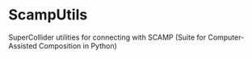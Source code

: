 # ScampUtils
SuperCollider utilities for connecting with SCAMP (Suite for Computer-Assisted Composition in Python)
